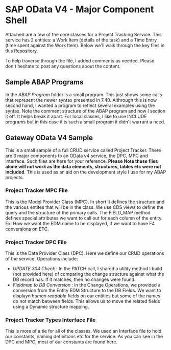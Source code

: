# SAP OData V4 - Major Component Shell
Attached are a few of the core classes for a Project Tracking Service. This service has 2 entities: a Work Item (details of the task) and a Time Entry (time spent against the Work Item). Below we'll walk through the key files in this Repository.

To help traverse through the file, I added comments as needed. Please don't hesitate to post any questions about the content.

## Sample ABAP Programs
In the _ABAP Program_ folder is a small program. This just shows some calls that represent the newer syntax presented in 7.40. Althrough this is now second hand, I wanted a program to reflect several examples using the syntax. Note the comment structure of the ABAP program and how I section it off. It helps break it apart. For local classes, I like to use INCLUDE programs but in this case it is such a small program it didn't warrant a need.

## Gateway OData V4 Sample
This is a small sample of a full CRUD service called Project Tracker. There are 3 major components to an OData v4 service, the DPC, MPC and Interface. Such files are here for your reference. **Please Note these files alone will not work as the data elements, structures, tables etc were not included**. This is used as an aid on the development style I use for my ABAP projects.

### Project Tracker MPC File
This is the Model Provider Class (MPC). In short it defines the structure and the various entites that will be in the class. We use CDS views to define the query and the structure of the primary calls. The FIELD_MAP method defines special attributes we want to call out for each column of the entity. Ex: How we want the EDM name to be displayed, if we want to have F4 conversions on ETC.

### Project Tracker DPC File
This is the Data Provider Class (DPC). Here we define our CRUD operations of the service. Operations include:

* _UPDATE 304 Check_ : In the PATCH call, I shared a utility method I build (not provided here) of comparing the change structure against what the DB record has. If it matches, then no changes were found.
* _Fieldmap to DB Conversion_ : In the Change Operations, we provided a conversion from the Entity EDM Structure to the DB Fields. We want to displayn _human readable_ fields on our entities but some of the names do not match between fields. This allows us to move the related fields using a Dynamic structure mapping.

### Project Tracker Types Interface File
This is more of a tie for all of the classes. We used an Interface file to hold our constants, naming definitions etc for the service. As you can see in the DPC and MPC, most of our constants are found here.